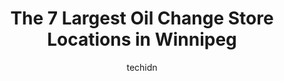 ---
layout: ampstory
image: https://i0.wp.com/www.auto.or.id/wp-content/uploads/2023/06/great-canadian-oil-change-0-winnipeg-1686323116.jpeg?resize=640,853
author: techidn
featured: false
description: Winnipeg, Manitoba, Canada is a haven for Oil Change enthusiasts, boasting an impressive array of 7 top-notch establishments. Whether youre a seasoned connoisseur or simply curious to explo
title: The 7 Largest Oil Change Store Locations in Winnipeg
cover:
   title: The 7 Largest Oil Change Store Locations in Winnipeg
   subtitle: AUTO.OR.ID
   background: https://www.auto.or.id/wp-content/uploads/2023/06/great-canadian-oil-change-0-winnipeg-1686323116.jpeg

pages: 
 - layout: thirds
   top: <h1>#1 Mr. Lube + Tires</h1>
   bottom: "<p>Took my Mom and her car here to get an oil change. She is elderly and doesnt drive nearly as much anymore. A very nice and honest gentleman named Vimil helped us out and</p>"
   background: https://www.auto.or.id/wp-content/uploads/2023/06/great-canadian-oil-change-1-winnipeg-1686323118.jpeg
   backgroundblur: true
 - layout: thirds
   top: <h1>#2 Mr. Lube + Tires</h1>
   bottom: "<p>232 St Annes Rd, Winnipeg, MB R3M 3A3, Canada</p>"
   background: https://www.auto.or.id/wp-content/uploads/2023/06/great-canadian-oil-change-2-winnipeg-1686323119.jpeg
   cta:
      link: https://www.auto.or.id/the-7-largest-oil-change-store-locations-in-winnipeg/
      text: The 7 Largest Oil Change Store Locations in Winnipeg
 - layout: thirds
   top: <h1>#3 Mr. Lube + Tires</h1>
   bottom: "<p>1076 Nairn Ave, Winnipeg, MB R2L 0Y4, Canada</p>"
   background: https://images.unsplash.com/photo-1632956557796-6868d5ecc6d2?ixlib=rb-4.0.3&ixid=MnwxMjA3fDB8MHxwaG90by1wYWdlfHx8fGVufDB8fHx8&auto=format&fit=crop&w=640&h=853&q=80
   cta:
      link: https://www.auto.or.id/the-7-largest-oil-change-store-locations-in-winnipeg/
      text: The 7 Largest Oil Change Store Locations in Winnipeg
 - layout: thirds
   top: <h1>#4 Mr. Lube + Tires</h1>
   bottom: "<p>686 Sterling Lyon Pkwy, Winnipeg, MB R3P 1J9, Canada</p>"
   background: https://images.unsplash.com/photo-1474015977340-64a93f54a9f5?ixlib=rb-4.0.3&ixid=MnwxMjA3fDB8MHxwaG90by1wYWdlfHx8fGVufDB8fHx8&auto=format&fit=crop&w=640&h=853&q=80
   cta:
      link: https://www.auto.or.id/the-7-largest-oil-change-store-locations-in-winnipeg/
      text: The 7 Largest Oil Change Store Locations in Winnipeg
 - layout: thirds
   top: <h1>#5 Super Auto Centres</h1>
   bottom: "<p>1400 Regent Ave W, Winnipeg, MB R2C 3A8, Canada</p>"
   background: https://images.unsplash.com/photo-1639928849293-7f9ff81e41d3?ixlib=rb-4.0.3&ixid=MnwxMjA3fDB8MHxwaG90by1wYWdlfHx8fGVufDB8fHx8&auto=format&fit=crop&w=640&h=853&q=80
   cta:
      link: https://www.auto.or.id/the-7-largest-oil-change-store-locations-in-winnipeg/
      text: The 7 Largest Oil Change Store Locations in Winnipeg
 - layout: thirds
   top: <h1>#6 Super Lube</h1>
   bottom: "<p>1 McPhillips St, Winnipeg, MB R3E 2J4, Canada</p>"
   background: https://images.unsplash.com/photo-1630686120465-89debf3b32a8?ixlib=rb-4.0.3&ixid=MnwxMjA3fDB8MHxwaG90by1wYWdlfHx8fGVufDB8fHx8&auto=format&fit=crop&w=640&h=853&q=80
   cta:
      link: https://www.auto.or.id/the-7-largest-oil-change-store-locations-in-winnipeg/
      text: The 7 Largest Oil Change Store Locations in Winnipeg
 - layout: thirds
   top: <h1>#7 Super Auto Centres</h1>
   bottom: "<p>2028 Pembina Hwy, Winnipeg, MB R3T 2G8, Canada</p>"
   background: https://images.unsplash.com/photo-1618157176697-1bdb104f2896?ixlib=rb-4.0.3&ixid=MnwxMjA3fDB8MHxwaG90by1wYWdlfHx8fGVufDB8fHx8&auto=format&fit=crop&w=640&h=853&q=80
   cta:
      link: https://www.auto.or.id/the-7-largest-oil-change-store-locations-in-winnipeg/
      text: The 7 Largest Oil Change Store Locations in Winnipeg
 - layout: thirds
   middle: Continue reading...
   background: https://images.unsplash.com/photo-1608585793629-ec02326b1e4b?ixlib=rb-4.0.3&ixid=MnwxMjA3fDB8MHxwaG90by1wYWdlfHx8fGVufDB8fHx8&auto=format&fit=crop&w=640&h=853&q=80
   cta:
      link: https://www.auto.or.id/the-7-largest-oil-change-store-locations-in-winnipeg/
      text: The 7 Largest Oil Change Store Locations in Winnipeg

---